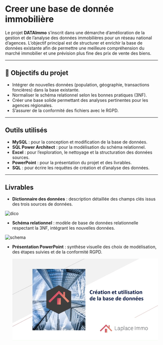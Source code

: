 # Creer une base de donnée immobilière

Le projet **DATAImmo** s’inscrit dans une démarche d’amélioration de la gestion et de l’analyse des données immobilières pour un réseau national d’agences. L’objectif principal est de structurer et enrichir la base de données existante afin de permettre une meilleure compréhension du marché immobilier et une prévision plus fine des prix de vente des biens.

---

## 🎯 Objectifs du projet

- Intégrer de nouvelles données (population, géographie, transactions foncières) dans la base existante.
- Normaliser le schéma relationnel selon les bonnes pratiques (3NF).
- Créer une base solide permettant des analyses pertinentes pour les agences régionales.
- S’assurer de la conformité des fichiers avec le RGPD.

---

##  Outils utilisés

- **MySQL** : pour la conception et modification de la base de données.
- **SQL Power Architect** : pour la modélisation du schéma relationnel.
- **Excel** : pour l’exploration, le nettoyage et la structuration des données sources.
- **PowerPoint** : pour la présentation du projet et des livrables.
- **SQL** : pour écrire les requêtes de création et d’analyse des données.

---

##  Livrables

- **Dictionnaire des données** : description détaillée des champs clés issus des trois sources de données.

![dico](https://github.com/Torkiell-Angoria/SQL-Cr-er-une-base-de-donn-e-immobili-re/blob/main/img/Sch%C3%A9ma%20capture.PNG)
  
- **Schéma relationnel** : modèle de base de données relationnelle respectant la 3NF, intégrant les nouvelles données.

![schema](https://github.com/Torkiell-Angoria/SQL-Cr-er-une-base-de-donn-e-immobili-re/blob/main/img/Sch%C3%A9ma%20capture.PNG)

- **Présentation PowerPoint** : synthèse visuelle des choix de modélisation, des étapes suivies et de la conformité RGPD.

  ![presentation](https://github.com/Torkiell-Angoria/SQL-Cr-er-une-base-de-donn-e-immobili-re/blob/main/img/presentation.gif)
